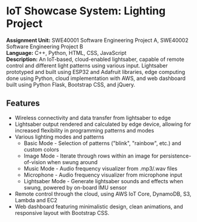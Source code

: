 # IoT Showcase System: Lighting Project
**Assignment Unit:** SWE40001 Software Engineering Project A, SWE40002 Software Engineering Project B  
**Language:** C++, Python, HTML, CSS, JavaScript  
**Description:** An IoT-based, cloud-enabled lightsaber, capable of remote control and different light patterns using various input. Lightsaber prototyped and built using ESP32 and Adafruit libraries, edge computing done using Python, cloud implementation with AWS, and web dashboard built using Python Flask, Bootstrap CSS, and jQuery.

## Features
+ Wireless connectivity and data transfer from lightsaber to edge
+ Lightsaber output rendered and calculated by edge device, allowing for increased flexibility in programming patterns and modes 
+ Various lighting modes and patterns
  + Basic Mode - Selection of patterns ("blink", "rainbow", etc.) and custom colors
  + Image Mode - Iterate through rows within an image for persistence-of-vision when swung around
  + Music Mode - Audio frequency visualizer from .mp3/.wav files
  + Microphone - Audio frequency visualizer from microphone input
  + Lightsaber Mode - Generate lightsaber sounds and effects when swung, powered by on-board IMU sensor
+ Remote control through the cloud, using AWS IoT Core, DynamoDB, S3, Lambda and EC2
+ Web dashboard featuring minimalistic design, clean animations, and responsive layout with Bootstrap CSS.
